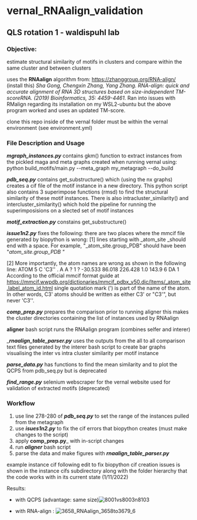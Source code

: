 # vernal_RNAalign_validation
## QLS rotation 1 - waldispuhl lab

### Objective:
estimate structural similarity of motifs in clusters and compare within the same cluster and between clusters

uses the __RNAalign__ algorithm from: <https://zhanggroup.org/RNA-align/> (install this)
_Sha Gong, Chengxin Zhang, Yang Zhang. RNA-align: quick and accurate alignment of RNA 3D structures based on size-independent TM-scoreRNA. (2019) Bioinformatics, 35: 4459-4461._
Ran into issues with RMalign regarding its installation on my WSL2-ubuntu but the above program worked and uses an updated TM-score.

clone this repo inside of the vernal folder
must be within the vernal environment (see environment.yml)

### File Description and Usage

___mgraph_instances.py___ contains gkm() function to extract instances from the pickled maga and meta graphs created when running vernal using: python build_motifs/main.py --meta_graph my_metagraph --do_build

___pdb_seq.py___ contains get_substructure() which (using the nx graphs) creates a cif file of the motif instance in a new directory.
This python script also contains 3 superimpose functions (rmsd) to find the structural similarity of these motif instances.
There is also intracluster_similarity() and intercluster_similarity() which hold the pipeline for running the superimposisions on a slected set of motif instances

___motif_extraction.py___ constains get_substructure()

___issue1n2.py___ fixes the following:
there are two places where the mmcif file generated by biopython is wrong:
[1] lines starting with _atom_site _should end with a space. For example,
"_atom_site.group_PDB"
should have been
"_atom_site.group_PDB "_

[2] More importantly, the atom names are wrong as shown in the following line:
ATOM 5     C 'C3'' . A A ? 1    ? -30.533  86.018  226.428 1.0 143.9  6    DA 1
According to the official mmcif format guide at
https://mmcif.wwpdb.org/dictionaries/mmcif_pdbx_v50.dic/Items/_atom_site.label_atom_id.html
single quotation mark (') is part of the name of the atom. In other words, C3' atoms should be written as either C3' or "C3'", but never 'C3''.

___comp_prep.py___ prepares the comparison prior to running aligner this makes the cluster directories containing the list of instances used by RNAalign

____aligner____ bash script runs the RNAalign program (combines selfer and interer)

____rnaalign_table_parser.py___ uses the outputs from the all to all comparison text files generated by the interer bash script to create bar graphs visualising the inter vs intra cluster similarity per motif instance

___parse_data.py___ has functions to find the mean similarity and to plot the QCPS from pdb_seq.py but is deprecated

___find_range.py___ selenium webscraper for the vernal website used for validation of extracted motifs (deprecated)

### Workflow
1. use line 278-280 of ___pdb_seq.py___ to set the range of the instances pulled from the metagraph
2. use ___isues1n2.py___ to fix the cif errors that biopython creates (must make changes to the script)
3. apply __comp_prep.py___ with in-script changes 
4. run ___aligner___ bash script
5. parse the data and make figures with ___rnaalign_table_parser.py___

example instance cif following edit to fix biopython cif creation issues is shown in the instance cifs subdirectory along with the folder hierarchy that the code works with in its current state (1/11/2022)

Results:
* with QCPS (advantage: same size)![8001vs8003n8103](https://user-images.githubusercontent.com/78826185/149050915-a61cd4c7-a036-41be-9e4d-49c4514abb64.png)

* with RNA-align : ![3658_RNAalign_3658to3679_6](https://user-images.githubusercontent.com/78826185/149050945-75ac601b-fab4-4477-a656-3fbc2a280924.png)
